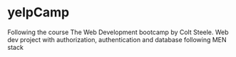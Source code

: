 # yelpCamp
Following the course The Web Development bootcamp by Colt Steele. Web dev project with authorization, authentication and database following MEN stack

